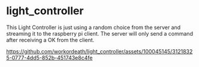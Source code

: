 # light_controller

This Light Controller is just using a random choice from the server and streaming it to the raspberry pi client.
The server will only send a command after receiving a OK from the client.


https://github.com/workordeath/light_controller/assets/100045145/31218325-0777-4dd5-852b-451743e8c4fe

